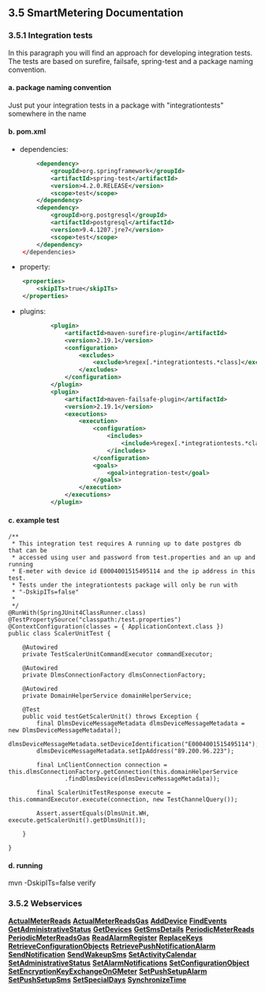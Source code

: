 ## 3.5 SmartMetering Documentation


### 3.5.1 Integration tests

In this paragraph you will find an approach for developing integration tests. The tests are based on surefire, failsafe, spring-test and a package naming convention.

#### a. package naming convention
Just put your integration tests in a package with "integrationtests" somewhere in the name  
#### b. pom.xml
* dependencies:
```xml
        <dependency>
            <groupId>org.springframework</groupId>
            <artifactId>spring-test</artifactId>
            <version>4.2.0.RELEASE</version>
            <scope>test</scope>
        </dependency>
        <dependency>
            <groupId>org.postgresql</groupId>
            <artifactId>postgresql</artifactId>
            <version>9.4.1207.jre7</version>
            <scope>test</scope>
        </dependency>
    </dependencies>
```
* property:
```xml
    <properties>
        <skipITs>true</skipITs>
    </properties>
```
* plugins:
```xml
            <plugin>
                <artifactId>maven-surefire-plugin</artifactId>
                <version>2.19.1</version>
                <configuration>
                    <excludes>
                        <exclude>%regex[.*integrationtests.*class]</exclude>                        
                    </excludes>
                </configuration>
            </plugin>
            <plugin>
                <artifactId>maven-failsafe-plugin</artifactId>
                <version>2.19.1</version>
                <executions>
                    <execution>
                        <configuration>
                            <includes>
                                <include>%regex[.*integrationtests.*class]</include>                            
                            </includes>
                        </configuration>
                        <goals>
                            <goal>integration-test</goal>
                        </goals>
                    </execution>
                </executions> 
            </plugin>
```

#### c. example test
```
/**
 * This integration test requires A running up to date postgres db that can be
 * accessed using user and password from test.properties and an up and running
 * E-meter with device id E0004001515495114 and the ip address in this test.
 * Tests under the integrationtests package will only be run with
 * "-DskipITs=false"
 *
 */
@RunWith(SpringJUnit4ClassRunner.class)
@TestPropertySource("classpath:/test.properties")
@ContextConfiguration(classes = { ApplicationContext.class })
public class ScalerUnitTest {

    @Autowired
    private TestScalerUnitCommandExecutor commandExecutor;

    @Autowired
    private DlmsConnectionFactory dlmsConnectionFactory;

    @Autowired
    private DomainHelperService domainHelperService;

    @Test
    public void testGetScalerUnit() throws Exception {
        final DlmsDeviceMessageMetadata dlmsDeviceMessageMetadata = new DlmsDeviceMessageMetadata();
        dlmsDeviceMessageMetadata.setDeviceIdentification("E0004001515495114");
        dlmsDeviceMessageMetadata.setIpAddress("89.200.96.223");

        final LnClientConnection connection = this.dlmsConnectionFactory.getConnection(this.domainHelperService
                .findDlmsDevice(dlmsDeviceMessageMetadata));

        final ScalerUnitTestResponse execute = this.commandExecutor.execute(connection, new TestChannelQuery());

        Assert.assertEquals(DlmsUnit.WH, execute.getScalerUnit().getDlmsUnit());

    }

}
```
#### d. running
mvn -DskipITs=false verify

### 3.5.2 Webservices
**[ActualMeterReads](./section3.x/ActualMeterReads.md)**
**[ActualMeterReadsGas](./section3.x/ActualMeterReadsGas.md)**
**[AddDevice](./section3.x/AddDevice.md)**
**[FindEvents](./section3.x/FindEvents.md)**
**[GetAdministrativeStatus](./section3.x/GetAdministrativeStatus.md)**
**[GetDevices](./section3.x/GetDevices.md)**
**[GetSmsDetails](./section3.x/GetSmsDetails.md)**
**[PeriodicMeterReads](./section3.x/PeriodicMeterReads.md)**
**[PeriodicMeterReadsGas](./section3.x/PeriodicMeterReadsGas.md)**
**[ReadAlarmRegister](./section3.x/ReadAlarmRegister.md)**
**[ReplaceKeys](./section3.x/ReplaceKeys.md)**
**[RetrieveConfigurationObjects](./section3.x/RetrieveConfigurationObjects.md)**
**[RetrievePushNotificationAlarm](./section3.x/RetrievePushNotificationAlarm.md)**
**[SendNotification](./section3.x/SendNotification.md)**
**[SendWakeupSms](./section3.x/SendWakeupSms.md)**
**[SetActivityCalendar](./section3.x/SetActivityCalendar.md)**
**[SetAdministrativeStatus](./section3.x/SetAdministrativeStatus.md)**
**[SetAlarmNotifications](./section3.x/SetAlarmNotifications.md)**
**[SetConfigurationObject](./section3.x/SetConfigurationObject.md)**
**[SetEncryptionKeyExchangeOnGMeter](./section3.x/SetEncryptionKeyExchangeOnGMeter.md)**
**[SetPushSetupAlarm](./section3.x/SetPushSetupAlarm.md)**
**[SetPushSetupSms](./section3.x/SetPushSetupSms.md)**
**[SetSpecialDays](./section3.x/SetSpecialDays.md)**
**[SynchronizeTime](./section3.x/SynchronizeTime.md)**

